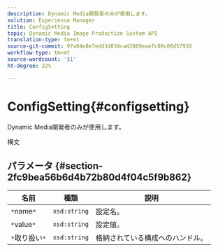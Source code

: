 ```yaml
---
description: Dynamic Media開発者のみが使用します。
solution: Experience Manager
title: ConfigSetting
topic: Dynamic Media Image Production System API
translation-type: tm+mt
source-git-commit: 97a84e8e7edd3d834ca42069eae7c09c00d57938
workflow-type: tm+mt
source-wordcount: '31'
ht-degree: 22%

---
```



# ConfigSetting{#configsetting}

Dynamic Media開発者のみが使用します。

構文

## パラメータ {#section-2fc9bea56b6d4b72b80d4f04c5f9b862}

| 名前 | 種類 | 説明 |
|---|---|---|
| `*`name`*` | `xsd:string` | 設定名。 |
| `*`value`*` | `xsd:string` | 設定値。 |
| `*`取り扱い`*` | `xsd:string` | 格納されている構成へのハンドル。 |

